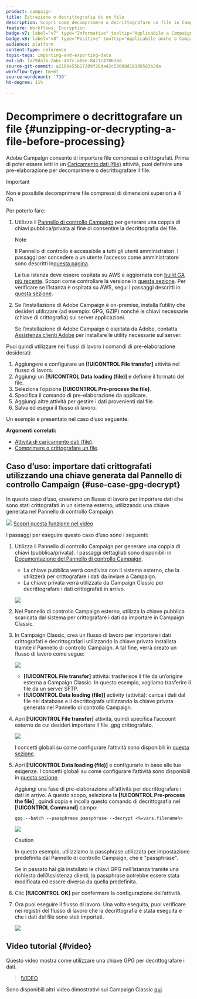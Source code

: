 ```yaml
---
product: campaign
title: Estrazione o decrittografia di un file
description: Scopri come decomprimere o decrittografare un file in Campaign prima dell’elaborazione
feature: Workflows, Encryption
badge-v7: label="v7" type="Informative" tooltip="Applicabile a Campaign Classic v7"
badge-v8: label="v8" type="Positive" tooltip="Applicabile anche a Campaign v8"
audience: platform
content-type: reference
topic-tags: importing-and-exporting-data
exl-id: 1a79da3b-2abc-4bfc-a0ee-8471c478638d
source-git-commit: a2106e55617209f28da42c50008d16188563b2da
workflow-type: tm+mt
source-wordcount: '739'
ht-degree: 11%

---
```



# Decomprimere o decrittografare un file {#unzipping-or-decrypting-a-file-before-processing}

Adobe Campaign consente di importare file compressi o crittografati. Prima di poter essere letti in un [Caricamento dati (file)](../../workflow/using/data-loading--file-.md) attività, puoi definire una pre-elaborazione per decomprimere o decrittografare il file.

>[!IMPORTANT]
>
>Non è possibile decomprimere file compressi di dimensioni superiori a 4 Gb.

Per poterlo fare:

1. Utilizza il [Pannello di controllo Campaign](https://experienceleague.adobe.com/docs/control-panel/using/instances-settings/gpg-keys-management.html#decrypting-data) per generare una coppia di chiavi pubblica/privata al fine di consentire la decrittografia dei file.

   >[!NOTE]
   >
   >Il Pannello di controllo è accessibile a tutti gli utenti amministratori. I passaggi per concedere a un utente l’accesso come amministratore sono descritti in[questa pagina](https://experienceleague.adobe.com/docs/control-panel/using/discover-control-panel/managing-permissions.html?lang=it#discover-control-panel).
   >
   >La tua istanza deve essere ospitata su AWS e aggiornata con [build GA più recente](../../rn/using/rn-overview.md). Scopri come controllare la versione in [questa sezione](../../platform/using/launching-adobe-campaign.md#getting-your-campaign-version). Per verificare se l’istanza è ospitata su AWS, segui i passaggi descritti in [questa sezione](https://experienceleague.adobe.com/docs/control-panel/using/faq.html?lang=it).

1. Se l’installazione di Adobe Campaign è on-premise, installa l’utility che desideri utilizzare (ad esempio: GPG, GZIP) nonché le chiavi necessarie (chiave di crittografia) sul server applicazioni.

   Se l’installazione di Adobe Campaign è ospitata da Adobe, contatta [Assistenza clienti Adobe](https://helpx.adobe.com/it/enterprise/admin-guide.html/enterprise/using/support-for-experience-cloud.ug.html) per installare le utility necessarie sul server.

Puoi quindi utilizzare nei flussi di lavoro i comandi di pre-elaborazione desiderati:

1. Aggiungere e configurare un **[!UICONTROL File transfer]** attività nel flusso di lavoro.
1. Aggiungi un **[!UICONTROL Data loading (file)]** e definire il formato del file.
1. Seleziona l’opzione **[!UICONTROL Pre-process the file]**.
1. Specifica il comando di pre-elaborazione da applicare.
1. Aggiungi altre attività per gestire i dati provenienti dal file.
1. Salva ed esegui il flusso di lavoro.

Un esempio è presentato nel caso d’uso seguente.

**Argomenti correlati:**

* [Attività di caricamento dati (file)](../../workflow/using/data-loading--file-.md).
* [Comprimere o crittografare un file](../../workflow/using/how-to-use-workflow-data.md#zipping-or-encrypting-a-file).

## Caso d’uso: importare dati crittografati utilizzando una chiave generata dal Pannello di controllo Campaign {#use-case-gpg-decrypt}

In questo caso d’uso, creeremo un flusso di lavoro per importare dati che sono stati crittografati in un sistema esterno, utilizzando una chiave generata nel Pannello di controllo Campaign.

![](assets/do-not-localize/how-to-video.png) [Scopri questa funzione nel video](#video)

I passaggi per eseguire questo caso d’uso sono i seguenti:

1. Utilizza il Pannello di controllo Campaign per generare una coppia di chiavi (pubblica/privata). I passaggi dettagliati sono disponibili in [Documentazione del Pannello di controllo Campaign](https://experienceleague.adobe.com/docs/control-panel/using/instances-settings/gpg-keys-management.html#decrypting-data).

   * La chiave pubblica verrà condivisa con il sistema esterno, che la utilizzerà per crittografare i dati da inviare a Campaign.
   * La chiave privata verrà utilizzata da Campaign Classic per decrittografare i dati crittografati in arrivo.

   ![](assets/gpg_generate.png)

1. Nel Pannello di controllo Campaign esterno, utilizza la chiave pubblica scaricata dal sistema per crittografare i dati da importare in Campaign Classic.

1. In Campaign Classic, crea un flusso di lavoro per importare i dati crittografati e decrittografarli utilizzando la chiave privata installata tramite il Pannello di controllo Campaign. A tal fine, verrà creato un flusso di lavoro come segue:

   ![](assets/gpg_import_workflow.png)

   * **[!UICONTROL File transfer]** attività: trasferisce il file da un’origine esterna a Campaign Classic. In questo esempio, vogliamo trasferire il file da un server SFTP.
   * **[!UICONTROL Data loading (file)]** activity (attività): carica i dati dal file nel database e li decrittografa utilizzando la chiave privata generata nel Pannello di controllo Campaign.

1. Apri **[!UICONTROL File transfer]** attività, quindi specifica l’account esterno da cui desideri importare il file .gpg crittografato.

   ![](assets/gpg_key_transfer.png)

   I concetti globali su come configurare l’attività sono disponibili in [questa sezione](../../workflow/using/file-transfer.md).

1. Apri **[!UICONTROL Data loading (file)]** e configurarlo in base alle tue esigenze. I concetti globali su come configurare l’attività sono disponibili in [questa sezione](../../workflow/using/data-loading--file-.md).

   Aggiungi una fase di pre-elaborazione all’attività per decrittografare i dati in arrivo. A questo scopo, seleziona la **[!UICONTROL Pre-process the file]** , quindi copia e incolla questo comando di decrittografia nel **[!UICONTROL Command]** campo:

   `gpg --batch --passphrase passphrase --decrypt <%=vars.filename%>`

   ![](assets/gpg_load.png)

   >[!CAUTION]
   >
   >In questo esempio, utilizziamo la passphrase utilizzata per impostazione predefinita dal Pannello di controllo Campaign, che è &quot;passphrase&quot;.
   >
   >Se in passato hai già installato le chiavi GPG nell’istanza tramite una richiesta dell’Assistenza clienti, la passphrase potrebbe essere stata modificata ed essere diversa da quella predefinita.

1. Clic **[!UICONTROL OK]** per confermare la configurazione dell’attività.

1. Ora puoi eseguire il flusso di lavoro. Una volta eseguita, puoi verificare nei registri del flusso di lavoro che la decrittografia è stata eseguita e che i dati del file sono stati importati.

   ![](assets/gpg_run.png)

## Video tutorial {#video}

Questo video mostra come utilizzare una chiave GPG per decrittografare i dati.

>[!VIDEO](https://video.tv.adobe.com/v/36482?quality=12)

Sono disponibili altri video dimostrativi sui Campaign Classic [qui](https://experienceleague.adobe.com/docs/campaign-classic-learn/tutorials/overview.html?lang=it).
